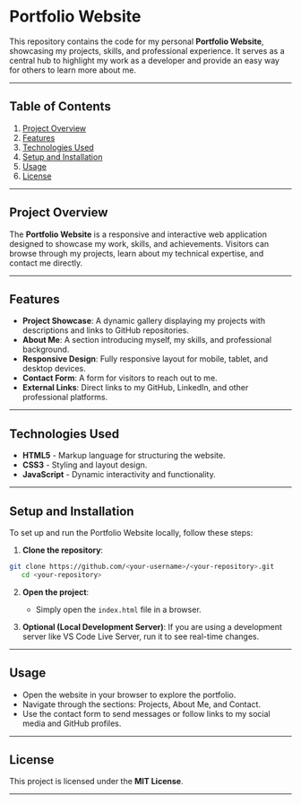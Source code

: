 # Portfolio Website

This repository contains the code for my personal **Portfolio Website**, showcasing my projects, skills, and professional experience. It serves as a central hub to highlight my work as a developer and provide an easy way for others to learn more about me.

---

## Table of Contents
1. [Project Overview](#project-overview)
2. [Features](#features)
3. [Technologies Used](#technologies-used)
4. [Setup and Installation](#setup-and-installation)
5. [Usage](#usage)
6. [License](#license) 

---

## Project Overview
The **Portfolio Website** is a responsive and interactive web application designed to showcase my work, skills, and achievements. Visitors can browse through my projects, learn about my technical expertise, and contact me directly.

---

## Features
- **Project Showcase**: A dynamic gallery displaying my projects with descriptions and links to GitHub repositories.
- **About Me**: A section introducing myself, my skills, and professional background.
- **Responsive Design**: Fully responsive layout for mobile, tablet, and desktop devices.
- **Contact Form**: A form for visitors to reach out to me.
- **External Links**: Direct links to my GitHub, LinkedIn, and other professional platforms.

---

## Technologies Used
- **HTML5** - Markup language for structuring the website.
- **CSS3** - Styling and layout design.
- **JavaScript** - Dynamic interactivity and functionality.

---

## Setup and Installation
To set up and run the Portfolio Website locally, follow these steps:

1. **Clone the repository**:
```bash
git clone https://github.com/<your-username>/<your-repository>.git
   cd <your-repository>
```

2. **Open the project**:
   - Simply open the `index.html` file in a browser.

3. **Optional (Local Development Server)**:
   If you are using a development server like VS Code Live Server, run it to see real-time changes.

---

## Usage
- Open the website in your browser to explore the portfolio.
- Navigate through the sections: Projects, About Me, and Contact.
- Use the contact form to send messages or follow links to my social media and GitHub profiles.

---

## License
This project is licensed under the **MIT License**.

---
